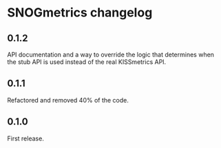 # SNOGmetrics changelog

## 0.1.2

API documentation and a way to override the logic that determines when the stub API is used instead of the real KISSmetrics API.

## 0.1.1

Refactored and removed 40% of the code.

## 0.1.0

First release.